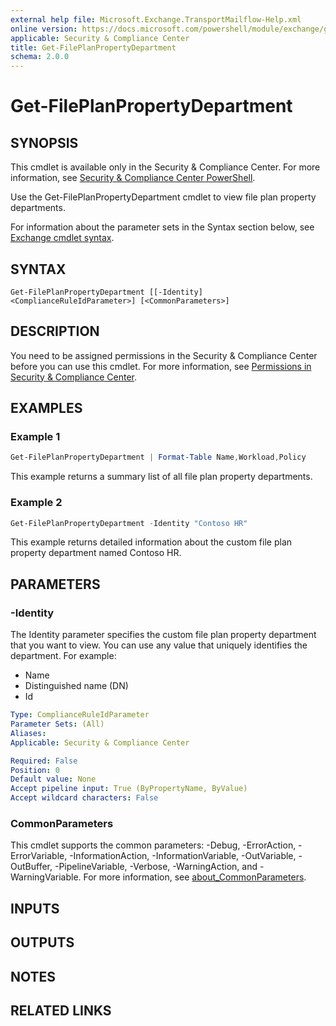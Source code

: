 ```yaml
---
external help file: Microsoft.Exchange.TransportMailflow-Help.xml
online version: https://docs.microsoft.com/powershell/module/exchange/get-fileplanpropertydepartment
applicable: Security & Compliance Center
title: Get-FilePlanPropertyDepartment
schema: 2.0.0
---
```


# Get-FilePlanPropertyDepartment

## SYNOPSIS
This cmdlet is available only in the Security & Compliance Center. For more information, see [Security & Compliance Center PowerShell](https://docs.microsoft.com/powershell/exchange/office-365-scc-powershell).

Use the Get-FilePlanPropertyDepartment cmdlet to view file plan property departments.

For information about the parameter sets in the Syntax section below, see [Exchange cmdlet syntax](https://docs.microsoft.com/powershell/exchange/exchange-cmdlet-syntax).

## SYNTAX

```
Get-FilePlanPropertyDepartment [[-Identity] <ComplianceRuleIdParameter>] [<CommonParameters>]
```

## DESCRIPTION
You need to be assigned permissions in the Security & Compliance Center before you can use this cmdlet. For more information, see [Permissions in Security & Compliance Center](https://go.microsoft.com/fwlink/p/?LinkId=511920).

## EXAMPLES

### Example 1
```powershell
Get-FilePlanPropertyDepartment | Format-Table Name,Workload,Policy
```

This example returns a summary list of all file plan property departments.

### Example 2
```powershell
Get-FilePlanPropertyDepartment -Identity "Contoso HR"
```

This example returns detailed information about the custom file plan property department named Contoso HR.

## PARAMETERS

### -Identity
The Identity parameter specifies the custom file plan property department that you want to view. You can use any value that uniquely identifies the department. For example:

- Name
- Distinguished name (DN)
- Id

```yaml
Type: ComplianceRuleIdParameter
Parameter Sets: (All)
Aliases:
Applicable: Security & Compliance Center

Required: False
Position: 0
Default value: None
Accept pipeline input: True (ByPropertyName, ByValue)
Accept wildcard characters: False
```

### CommonParameters
This cmdlet supports the common parameters: -Debug, -ErrorAction, -ErrorVariable, -InformationAction, -InformationVariable, -OutVariable, -OutBuffer, -PipelineVariable, -Verbose, -WarningAction, and -WarningVariable. For more information, see [about_CommonParameters](https://go.microsoft.com/fwlink/p/?LinkID=113216).

## INPUTS

###  

## OUTPUTS

###  

## NOTES

## RELATED LINKS
